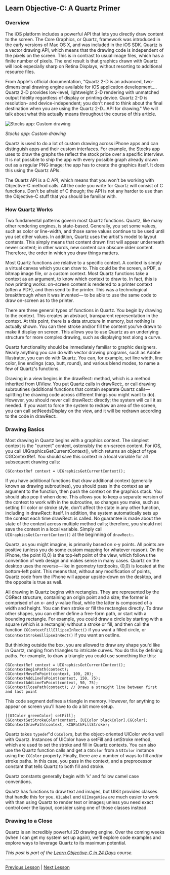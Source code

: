 ## Learn Objective-C: A Quartz Primer 

### Overview 

The iOS platform includes a powerful API that lets you directly draw content to the screen. The Core Graphics, or Quartz, framework was introduced in the early versions of Mac OS X, and was included in the iOS SDK. Quartz is a vector drawing API, which means that the drawing code is independent of the pixels on the screen. This is in contrast to usual image files, which has a finite number of pixels. The end result is that graphics drawn with Quartz will look especially sharp on Retina Displays, without resorting to additional resource files. 

From Apple's official documentation, "Quartz 2-D is an advanced, two-dimensional drawing engine available for iOS application development…. Quartz 2-D provides low-level, lightweight 2-D rendering with unmatched output fidelity regardless of display or printing device. Quartz 2-D is resolution- and device-independent; you don't need to think about the final destination when you are using the Quartz 2-D…API for drawing." We will talk about what this actually means throughout the course of this article. 

![Stocks app: Custom drawing](../image_resources/stocks-app-custom-drawing.png)

*Stocks app: Custom drawing*

Quartz is used to do a lot of custom drawing across iPhone apps and can distinguish apps and their custom interfaces. For example, the Stocks app uses to draw the graphs the reflect the stock price over a specific interview. It is not possible to ship the app with every possible graph already drawn out as a regular PNG image; the app has to create the graphics itself. It does this using the Quartz APIs. 

The Quartz API is a C API, which means that you won't be working with Objective-C method calls. All the code you write for Quartz will consist of C functions. Don't be afraid of C though; the API is not any harder to use than the Objective-C stuff that you should be familiar with. 

### How Quartz Works 

Two fundamental patterns govern most Quartz functions. Quartz, like many other rendering engines, is state-based. Generally, you set some values, such as color or line-width, and those same values continue to be used until you set other values. In addition, Quartz uses the artist's model to layout contents. This simply means that content drawn first will appear underneath newer content; in other words, new content can obscure older content. Therefore, the order in which you draw things matters. 

Most Quartz functions are relative to a specific context. A context is simply a virtual canvas which you can draw to. This could be the screen, a PDF, a bitmap image file, or a custom context. Most Quartz functions take a context as an argument, to know which context to draw to. In fact, this is how printing works: on-screen content is rendered to a printer context (often a PDF), and then send to the printer. This was a technological breakthrough when it was invented— to be able to use the same code to draw on-screen as to the printer. 

There are three general types of functions in Quartz. You begin by drawing to the context. This creates an abstract, transparent representation in the context. At this point, there is a data structure in memory, but nothing is actually shown. You can then stroke and/or fill the content you've drawn to make it display on screen. This allows you to use Quartz as an underlying structure for more complex drawing, such as displaying text along a curve. 

Quartz functionality should be immediately familiar to graphic designers. Nearly anything you can do with vector drawing programs, such as Adobe Illustrator, you can do with Quartz. You can, for example, set line width, line color, line endings (cap, butt, round), and various blend modes, to name a few of Quartz's functions. 

Drawing in a view begins in the drawRect: method, which is a method inherited from UIView. You put Quartz calls in drawRect:, or call drawing subroutines (additional functions that contain separate Quartz calls—splitting the drawing code across different things you might want to do). However, you should never call drawRect: directly; the system will call it as needed. If you want to force the system to redraw an area of the screen, you can call setNeedsDisplay on the view, and it will be redrawn according to the code in drawRect:. 

### Drawing Basics 

Most drawing in Quartz begins with a graphics context. The simplest context is the "current" context, ostensibly the on-screen content. For iOS, you call UIGraphicsGetCurrentContext(), which returns an object of type CGContextRef. You should save this context in a local variable for all subsequent drawing calls: 
    
```objc
CGContextRef context = UIGraphicsGetCurrentContext();
```
 
If you have additional functions that draw additional context (generally known as drawing subroutines), you should pass in the context as an argument to the function, then push the context on the graphics stack. You should also pop it when done. This allows you to keep a separate version of the context to work with in the subroutine, so changes you make, such as setting fill color or stroke style, don't affect the state in any other function, including in drawRect: itself. In addition, the system automatically sets up the context each time drawRect: is called. No guarantee is made about the state of the context across multiple method calls; therefore, you should not save the context in a local variable. Simply call `UIGraphicsGetCurrentContext()` at the beginning of `drawRect:`. 

Quartz, as you might imagine, is primarily based on x-y points. All points are positive (unless you do some custom mapping for whatever reason). On the iPhone, the point (0,0) is the top-left point of the view, which follows the convention of web design and makes sense in many cases. Quartz on the desktop uses the reverse—like in geometry textbooks, (0,0) is located at the bottom-left point. This means that, without any modification of points, Quartz code from the iPhone will appear upside-down on the desktop, and the opposite is true as well. 

All drawing in Quartz begins with rectangles. They are represented by the CGRect structure, containing an origin point and a size; the former is comprised of an x- and y-value float, while the latter is composed of a width and height. You can then stroke or fill the rectangles directly. To draw other shapes, you can either define a free-form path, or start with a bounding rectangle. For example, you could draw a circle by starting with a square (which is a rectangle) without a stroke or fill, and then call the function `CGContextFillEllipseInRect()` if you want a filled circle, or `CGContextStrokeEllipseInRect()` if you want an outline. 

But thinking outside the box, you are allowed to draw any shape you'd like in Quartz, ranging from triangles to intricate curves. You do this by defining paths. For example, to draw a triangle you could use something like this: 
    
```objc
CGContextRef context = UIGraphicsGetCurrentContext();
CGContextBeginPath(context);
CGContextMoveToPoint(context, 100, 20);
CGContextAddLineToPoint(context, 150, 75);
CGContextAddLineToPoint(context, 50, 75);
CGContextClosePath(context); // Draws a straight line between first and last point
```

This code segment defines a triangle in memory. However, for anything to appear on screen you'll have to do a bit more setup. 
    
```objc
[[UIColor greenColor] setFill];
CGContextSetStrokeColor(context, [UIColor blackColor].CGColor);
CGContextDrawPath(context, kCGPathFillStroke);
```

Quartz takes `typedef`'d `CGColor`s, but the object-oriented UIColor works well with Quartz. Instances of UIColor have a setFill and setStroke method, which are used to set the stroke and fill in Quartz contexts. You can also use the Quartz function calls and get a `CGColor` from a `UIColor` instance using the `CGColor` property. Finally, there are a number of ways to fill and/or stroke paths. In this case, you pass in the context, and a preprocessor constant that tells Quartz to both fill and stroke. 

Quartz constants generally begin with 'k' and follow camel case conventions. 

Quartz has functions to draw text and images, but UIKit provides classes that handle this for you. `UILabel` and `UIImageView` are much easier to work with than using Quartz to render text or images; unless you need exact control over the layout, consider using one of those classes instead. 

### Drawing to a Close 

Quartz is an incredibly powerful 2D drawing engine. Over the coming weeks (when I can get my system set up again), we'll explore code examples and explore ways to leverage Quartz to its maximum potential. 

*This post is part of the [Learn Objective-C in 24 Days](38.md) course.*

---

[Previous Lesson](97.md) | [Next Lesson](99.md)
